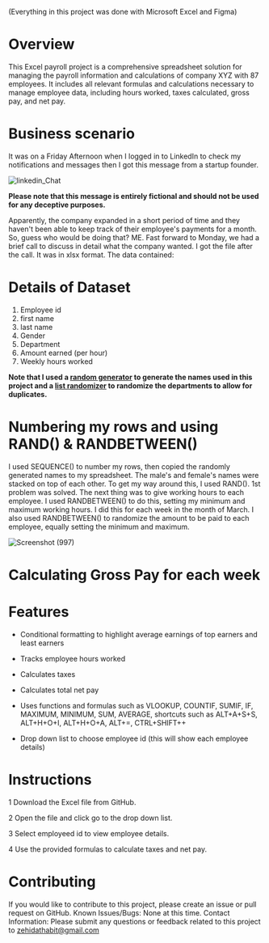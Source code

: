  (Everything in this project was done with Microsoft Excel and Figma)

 # Overview

This Excel payroll project is a comprehensive spreadsheet solution for managing the payroll information and calculations of company XYZ with 87 employees. It includes all relevant formulas and calculations necessary to manage employee data, including hours worked, taxes calculated, gross pay, and net pay.

# Business scenario 
It was on a Friday Afternoon when I logged in to LinkedIn to check my notifications and messages then I got this message from a startup founder.




![linkedin_Chat](https://github.com/mademoixcel/Payroll/assets/124081194/10830fb4-194d-4ef5-b52b-ef2c46cdf686)



**Please note that this message is entirely fictional and should not be used for any deceptive purposes.**



Apparently, the company expanded in a short period of time and they haven't been able to keep track of their employee's payments for a month. So, guess who would be doing that? ME. 
Fast forward to Monday, we had a brief call to discuss in detail what the company wanted. I got the file after the call. It was in xlsx format. The data contained:

# Details of Dataset
1. Employee id
2. first name
3. last name
4. Gender
5. Department 
6. Amount earned (per hour)
7. Weekly hours worked

   
 **Note that I used a [random generator](http://random-name-generator.info/) to generate the names used in this project and a [list randomizer](https://www.randomlists.com/list-randomizer?dup=true&qty=7&items=Founders%2FEntrepreneurs%0AProduct+Development%0AEngineering%2FTechnology%0ASales+and+Business+Development%0AMarketing%0AOperations%0AHuman+Resources%0AFinance+and+Accounting%0ACustomer+Support%0ALegal+and+Compliance) to randomize the departments to allow for duplicates.**

# Numbering my rows and using RAND() & RANDBETWEEN() 
I used SEQUENCE() to number my rows, then copied the randomly generated names to my spreadsheet. The male's and female's names were stacked on top of each other. To get my way around this, I used RAND(). 1st problem was solved. The next thing was to give working hours to each employee. I used RANDBETWEEN() to do this, setting my minimum and maximum working hours. I did this for each week in the month of March. I also used RANDBETWEEN() to randomize the amount to be paid to each employee, equally setting the minimum and maximum.

![Screenshot (997)](https://github.com/mademoixcel/Payroll/assets/124081194/fb8c6070-c07d-4e5c-b778-142c0c912c40)


# Calculating Gross Pay for each week





# Features
- Conditional formatting to highlight average earnings of top earners and least earners

- Tracks employee hours worked

- Calculates taxes

- Calculates total net pay

- Uses functions and formulas such as VLOOKUP, COUNTIF, SUMIF, IF, MAXIMUM, MINIMUM, SUM, AVERAGE, shortcuts such as ALT+A+S+S, ALT+H+O+I, ALT+H+O+A, ALT+=, CTRL+SHIFT++

- Drop down list to choose employee id (this will show each employee details)

# Instructions

1 Download the Excel file from GitHub.

2 Open the file and click go to the drop down list.

3 Select employeed id to view employee details.

4 Use the provided formulas to calculate taxes and net pay.

# Contributing

If you would like to contribute to this project, please create an issue or pull request on GitHub.  Known Issues/Bugs: None at this time.  Contact Information: Please submit any questions or feedback related to this project to zehidathabit@gmail.com
